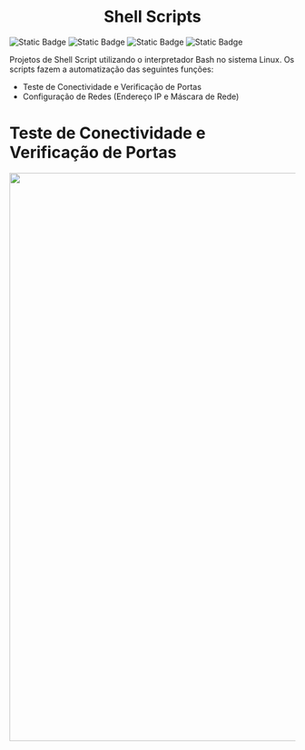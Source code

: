<div align="center">
<h1> Shell Scripts </h1> 
</div>

<div>
<img alt="Static Badge" src="https://img.shields.io/badge/Status-Concluded-green">
<img alt="Static Badge" src="https://img.shields.io/badge/Shell-8A2BE2">
<img alt="Static Badge" src="https://img.shields.io/badge/Bash-8A2BE2">
<img alt="Static Badge" src="https://img.shields.io/badge/Linux-8A2BE2">
</div>

<div>
  <p>Projetos de Shell Script utilizando o interpretador Bash no sistema Linux. Os scripts fazem a automatização das seguintes funções:</p>
  <ul>
    <li>Teste de Conectividade e Verificação de Portas</li>
    <li>Configuração de Redes (Endereço IP e Máscara de Rede)</li>
  </ul>
</div>

<div>
  <h1> Teste de Conectividade e Verificação de Portas </h1>
  <img alt="" width="1000px" src="https://user-images.githubusercontent.com/101437257/263299905-89310c34-55e0-4ec9-ab17-55fafe795a03.gif">
</div>
